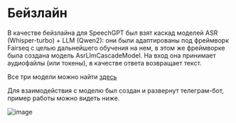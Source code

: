 # Бейзлайн

В качестве бейзлайна для SpeechGPT был взят каскад моделей ASR (Whisper-turbo) + LLM (Qwen2): они были адаптированы под фреймворк Fairseq с целью дальнейшего обучения на нем, в этом же фреймворке была создана модель AsrLlmCascadeModel. На вход она принимает аудиофайлы (или токены), в качестве ответа возвращает текст.

Все три модели можно найти [здесь](./speechgpt/models/)

Для взаимодействия с моделю был создан и развернут телеграм-бот, пример работы можно видеть ниже.

![image](./img/tgbot.jpg)